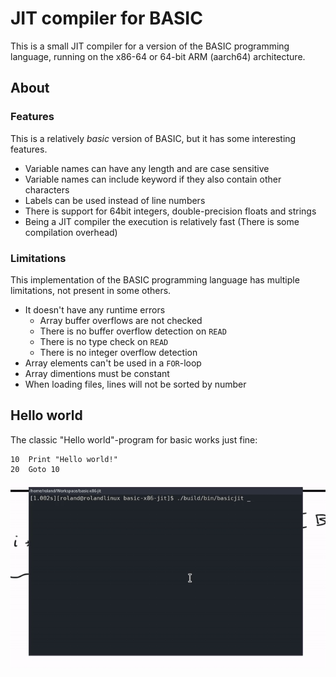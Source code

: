 
JIT compiler for BASIC
======================
This is a small JIT compiler for a version of the BASIC programming language, running on the x86-64 or 64-bit ARM (aarch64) architecture.

## About
### Features
This is a relatively _basic_ version of BASIC, but it has some interesting features.
* Variable names can have any length and are case sensitive
* Variable names can include keyword if they also contain other characters
* Labels can be used instead of line numbers
* There is support for 64bit integers, double-precision floats and strings
* Being a JIT compiler the execution is relatively fast (There is some compilation overhead)

### Limitations
This implementation of the BASIC programming language has multiple limitations, not present in some others.
* It doesn't have any runtime errors
    * Array buffer overflows are not checked
    * There is no buffer overflow detection on `READ`
    * There is no type check on `READ`
    * There is no integer overflow detection
* Array elements can't be used in a `FOR`-loop
* Array dimentions must be constant
* When loading files, lines will not be sorted by number

## Hello world
The classic "Hello world"-program for basic works just fine:
```
10  Print "Hello world!"
20  Goto 10
```
![Hello world example](images/basic.gif)
